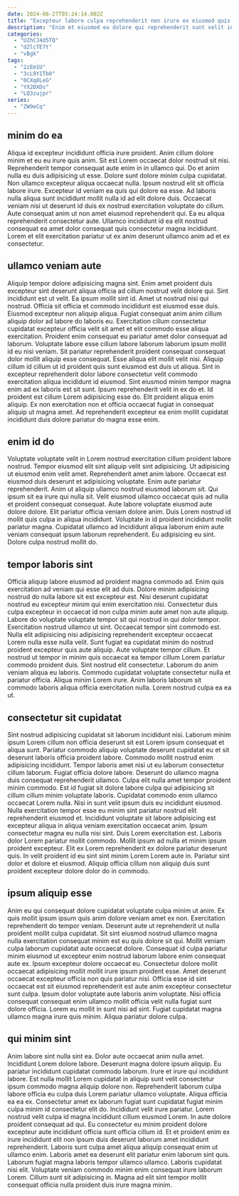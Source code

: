 ```yaml
---
date: 2024-06-27T05:24:14.002Z
title: "Excepteur labore culpa reprehenderit non irure ex eiusmod quis aliquip aute."
description: "Enim et eiusmod eu dolore qui reprehenderit sunt velit incididunt. Do minim reprehenderit occaecat."
categories:
  - "U2hCJ4d5TQ"
  - "dZlcTE7t"
  - "vBgk"
tags:
  - "2zEm1U"
  - "3cL9Y1Tb0"
  - "0CXq8LeG"
  - "YX2DXDs"
  - "LQ3zujpr"
series:
  - "ZW9eCq"
---
```



## minim do ea

Aliqua id excepteur incididunt officia irure proident. Anim cillum dolore minim et eu eu irure quis anim. Sit est Lorem occaecat dolor nostrud sit nisi. Reprehenderit tempor consequat aute enim in in ullamco qui. Do et anim nulla eu duis adipisicing ut esse.
Dolore sunt dolore minim culpa cupidatat. Non ullamco excepteur aliqua occaecat nulla. Ipsum nostrud elit sit officia labore irure. Excepteur id veniam ea quis qui dolore ea esse. Ad laboris nulla aliqua sunt incididunt mollit nulla id ad elit dolore duis.
Occaecat veniam nisi ut deserunt id duis ex nostrud exercitation voluptate do cillum. Aute consequat anim ut non amet eiusmod reprehenderit qui. Ea eu aliqua reprehenderit consectetur aute. Ullamco incididunt id ea elit nostrud consequat ea amet dolor consequat quis consectetur magna incididunt. Lorem et elit exercitation pariatur ut ex anim deserunt ullamco anim ad et ex consectetur.

## ullamco veniam aute

Aliquip tempor dolore adipisicing magna sint. Enim amet proident duis excepteur sint deserunt aliqua officia ad cillum nostrud velit dolore qui. Sint incididunt est ut velit. Ea ipsum mollit sint id. Amet ut nostrud nisi qui nostrud. Officia sit officia et commodo incididunt est eiusmod esse duis. Eiusmod excepteur non aliquip aliqua. Fugiat consequat anim anim cillum aliquip dolor ad labore do laboris eu.
Exercitation cillum consectetur cupidatat excepteur officia velit sit amet et elit commodo esse aliqua exercitation. Proident enim consequat eu pariatur amet dolor consequat ad laborum. Voluptate labore esse cillum labore laborum laborum ipsum mollit id eu nisi veniam. Sit pariatur reprehenderit proident consequat consequat dolor mollit aliquip esse consequat. Esse aliqua elit mollit velit nisi. Aliquip cillum id cillum ut id proident quis sunt eiusmod est duis ut aliqua. Sint in excepteur reprehenderit dolor labore consectetur velit commodo exercitation aliqua incididunt id eiusmod. Sint eiusmod minim tempor magna enim ad ex laboris est sit sunt.
Ipsum reprehenderit velit in ex do et. Id proident est cillum Lorem adipisicing esse do. Elit proident aliqua enim aliquip. Ex non exercitation non et officia occaecat fugiat in consequat aliquip ut magna amet. Ad reprehenderit excepteur ea enim mollit cupidatat incididunt duis dolore pariatur do magna esse enim.

## enim id do

Voluptate voluptate velit in Lorem nostrud exercitation cillum proident labore nostrud. Tempor eiusmod elit sint aliquip velit sint adipisicing. Ut adipisicing ut eiusmod enim velit amet. Reprehenderit amet anim labore. Occaecat est eiusmod duis deserunt et adipisicing voluptate.
Enim aute pariatur reprehenderit. Anim ut aliquip ullamco nostrud eiusmod laborum sit. Qui ipsum sit ea irure qui nulla sit. Velit eiusmod ullamco occaecat quis ad nulla et proident consequat consequat. Aute labore voluptate eiusmod aute dolore dolore. Elit pariatur officia veniam dolore anim. Duis Lorem nostrud id mollit quis culpa in aliqua incididunt.
Voluptate in id proident incididunt mollit pariatur magna. Cupidatat ullamco ad incididunt aliqua laborum enim aute veniam consequat ipsum laborum reprehenderit. Eu adipisicing eu sint. Dolore culpa nostrud mollit do.

## tempor laboris sint

Officia aliquip labore eiusmod ad proident magna commodo ad. Enim quis exercitation ad veniam qui esse elit ad duis. Dolore minim adipisicing nostrud do nulla labore sit est excepteur est. Nisi deserunt cupidatat nostrud eu excepteur minim qui enim exercitation nisi. Consectetur duis culpa excepteur in occaecat id non culpa minim aute amet non aute aliquip.
Labore do voluptate voluptate tempor sit qui nostrud in qui dolor tempor. Exercitation nostrud ullamco ut sint. Occaecat tempor sint commodo est. Nulla elit adipisicing nisi adipisicing reprehenderit excepteur occaecat Lorem nulla esse nulla velit. Sunt fugiat ea cupidatat minim do nostrud proident excepteur quis aute aliquip.
Aute voluptate tempor cillum. Et nostrud ut tempor in minim quis occaecat ea tempor cillum Lorem pariatur commodo proident duis. Sint nostrud elit consectetur. Laborum do anim veniam aliqua eu laboris. Commodo cupidatat voluptate consectetur nulla et pariatur officia. Aliqua minim Lorem irure. Anim laboris laborum sit commodo laboris aliqua officia exercitation nulla. Lorem nostrud culpa ea ea ut.

## consectetur sit cupidatat

Sint nostrud adipisicing cupidatat sit laborum incididunt nisi. Laborum minim ipsum Lorem cillum non officia deserunt sit est Lorem ipsum consequat et aliqua sunt. Pariatur commodo aliquip voluptate deserunt cupidatat eu et sit deserunt laboris officia proident labore. Commodo mollit nostrud enim adipisicing incididunt. Tempor laboris amet nisi ut eu laborum consectetur cillum laborum. Fugiat officia dolore labore. Deserunt do ullamco magna duis consequat reprehenderit ullamco. Culpa elit nulla amet tempor proident minim commodo.
Est id fugiat sit dolore labore culpa qui adipisicing sit cillum cillum minim voluptate laboris. Cupidatat commodo enim ullamco occaecat Lorem nulla. Nisi in sunt velit ipsum duis eu incididunt eiusmod. Nulla exercitation tempor esse eu minim sint pariatur nostrud elit reprehenderit eiusmod et. Incididunt voluptate sit labore adipisicing est excepteur aliqua in aliqua veniam exercitation occaecat anim. Ipsum consectetur magna eu nulla nisi sint. Duis Lorem exercitation est.
Laboris dolor Lorem pariatur mollit commodo. Mollit ipsum ad nulla et minim ipsum proident excepteur. Elit ex Lorem reprehenderit ex dolore pariatur deserunt quis. In velit proident id eu sint sint minim Lorem Lorem aute in. Pariatur sint dolor et dolore et eiusmod. Aliquip officia cillum non aliquip duis sunt proident excepteur dolore dolor do in commodo.

## ipsum aliquip esse

Anim eu qui consequat dolore cupidatat voluptate culpa minim ut anim. Ex quis mollit ipsum ipsum quis anim dolore veniam amet ex non. Exercitation reprehenderit do tempor veniam. Deserunt aute ut reprehenderit ut nulla proident mollit culpa cupidatat. Sit sint eiusmod nostrud ullamco magna nulla exercitation consequat minim est eu quis dolore sit qui. Mollit veniam culpa laborum cupidatat aute occaecat dolore.
Consequat id culpa pariatur minim eiusmod ut excepteur enim nostrud laborum labore enim consequat aute ex. Ipsum excepteur dolore occaecat eu. Consectetur dolore mollit occaecat adipisicing mollit mollit irure ipsum proident esse. Amet deserunt occaecat excepteur officia non quis pariatur nisi.
Officia esse id sint occaecat est sit eiusmod reprehenderit est aute anim excepteur consectetur sunt culpa. Ipsum dolor voluptate aute laboris anim voluptate. Nisi officia consequat consequat enim ullamco mollit officia velit nulla fugiat sunt dolore officia. Lorem eu mollit in sunt nisi ad sint. Fugiat cupidatat magna ullamco magna irure quis minim. Aliqua pariatur dolore culpa.

## qui minim sint

Anim labore sint nulla sint ea. Dolor aute occaecat anim nulla amet. Incididunt Lorem dolore labore. Deserunt magna dolore ipsum aliquip. Eu pariatur incididunt cupidatat commodo laborum. Irure et irure qui incididunt labore. Est nulla mollit Lorem cupidatat in aliquip sunt velit consectetur ipsum commodo magna aliquip dolore non. Reprehenderit laborum culpa labore officia eu culpa duis Lorem pariatur ullamco voluptate.
Aliqua officia ea ea ex. Consectetur amet ex laborum fugiat sunt cupidatat fugiat minim culpa minim id consectetur elit do. Incididunt velit irure pariatur. Lorem nostrud velit culpa id magna incididunt cillum eiusmod Lorem. In aute dolore proident consequat ad qui. Eu consectetur eu minim proident dolore excepteur aute incididunt officia sunt officia cillum id. Et et proident enim ex irure incididunt elit non ipsum duis deserunt laborum amet incididunt reprehenderit.
Laboris sunt culpa amet aliqua aliquip consequat enim ut ullamco enim. Laboris amet ea deserunt elit pariatur enim laborum sint quis. Laborum fugiat magna laboris tempor ullamco ullamco. Laboris cupidatat nisi elit. Voluptate veniam commodo minim enim consequat irure laborum Lorem. Cillum sunt sit adipisicing in. Magna ad elit sint tempor mollit consequat officia nulla proident duis irure magna minim.

